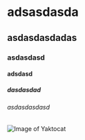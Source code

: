 # adsasdasda
## asdasdasdadas
### asdasdasd
#### adsdasd
##### dasdasdad
###### asdasdasdasd

![Image of Yaktocat](https://octodex.github.com/images/yaktocat.png)
